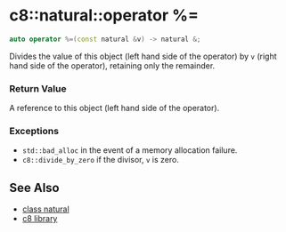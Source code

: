 # c8::natural::operator %= #

```cpp
auto operator %=(const natural &v) -> natural &;
```

Divides the value of this object (left hand side of the operator) by `v` (right hand side of the operator), retaining only the remainder.

### Return Value ###

A reference to this object (left hand side of the operator).

### Exceptions ###

* `std::bad_alloc` in the event of a memory allocation failure.
* `c8::divide_by_zero` if the divisor, `v` is zero.

## See Also ##

* [class natural](c8_natural)
* [c8 library](c8)

